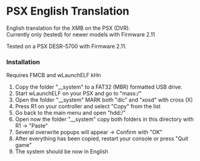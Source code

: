 # PSX English Translation
English translation for the XMB on the PSX (DVR). </br>
Currently only (tested) for newer models with Firmware 2.11 </br>

Tested on a PSX DESR-5700 with Firmware 2.11.

### Installation
Requires FMCB and wLaunchELF kHn
1. Copy the folder "__system" to a FAT32 (MBR) formatted USB drive.
2. Start wLaunchELF on your PSX and go to "mass:/"
3. Open the folder "__system" MARK both "dic" and "xosd" with cross (X)
4. Press R1 on your controller and select "Copy" from the list
5. Go back to the main menu and open "hdd:/"
6. Open now the folder "__system" copy both folders in this directory with R1 -> "Paste"
7. Several overwrite popups will appear -> Confirm with "OK"
8. After everything has been copied, restart your console or press "Quit game"
9. The system should be now in English
